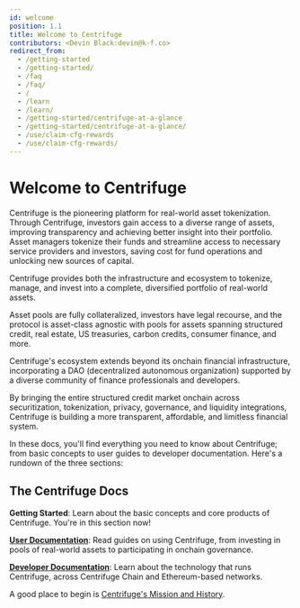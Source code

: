 ```yaml
---
id: welcome
position: 1.1
title: Welcome to Centrifuge
contributors: <Devin Black:devin@k-f.co>
redirect_from:
  - /getting-started
  - /getting-started/
  - /faq
  - /faq/
  - /
  - /learn
  - /learn/
  - /getting-started/centrifuge-at-a-glance
  - /getting-started/centrifuge-at-a-glance/
  - /use/claim-cfg-rewards
  - /use/claim-cfg-rewards/
---
```


# Welcome to Centrifuge

Centrifuge is the pioneering platform for real-world asset tokenization. Through Centrifuge, investors gain access to a diverse range of assets, improving transparency and achieving better insight into their portfolio. Asset managers tokenize their funds and streamline access to necessary service providers and investors, saving cost for fund operations and unlocking new sources of capital.

Centrifuge provides both the infrastructure and ecosystem to tokenize, manage, and invest into a complete, diversified portfolio of real-world assets.

Asset pools are fully collateralized, investors have legal recourse, and the protocol is asset-class agnostic with pools for assets spanning structured credit, real estate, US treasuries, carbon credits, consumer finance, and more.

Centrifuge's ecosystem extends beyond its onchain financial infrastructure, incorporating a DAO (decentralized autonomous organization) supported by a diverse community of finance professionals and developers.

By bringing the entire structured credit market onchain across securitization, tokenization, privacy, governance, and liquidity integrations, Centrifuge is building a more transparent, affordable, and limitless financial system.

In these docs, you'll find everything you need to know about Centrifuge; from basic concepts to user guides to developer documentation. Here's a rundown of the three sections:

## The Centrifuge Docs

**Getting Started**: Learn about the basic concepts and core products of Centrifuge. You're in this section now!

**[User Documentation](/user)**: Read guides on using Centrifuge, from investing in pools of real-world assets to participating in onchain governance.

**[Developer Documentation](/developer)**: Learn about the technology that runs Centrifuge, across Centrifuge Chain and Ethereum-based networks.

A good place to begin is [Centrifuge's Mission and History](/getting-started/introduction/mission-and-history).
